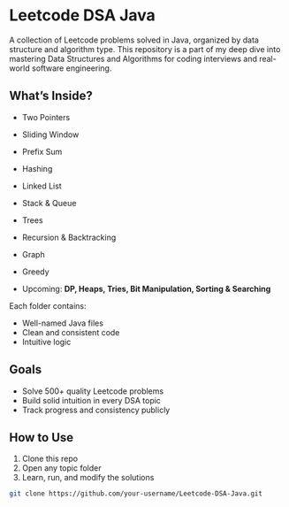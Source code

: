 # Leetcode DSA Java

A collection of Leetcode problems solved in Java, organized by data structure and algorithm type. This repository is a part of my deep dive into mastering Data Structures and Algorithms for coding interviews and real-world software engineering.

## What’s Inside?

- Two Pointers
- Sliding Window
- Prefix Sum
- Hashing
- Linked List
- Stack & Queue
- Trees
- Recursion & Backtracking
- Graph
- Greedy
  
- Upcoming: **DP, Heaps, Tries, Bit Manipulation, Sorting & Searching**

Each folder contains:
- Well-named Java files
- Clean and consistent code
- Intuitive logic

## Goals

- Solve 500+ quality Leetcode problems
- Build solid intuition in every DSA topic
- Track progress and consistency publicly

## How to Use

1. Clone this repo
2. Open any topic folder
3. Learn, run, and modify the solutions

```bash
git clone https://github.com/your-username/Leetcode-DSA-Java.git
